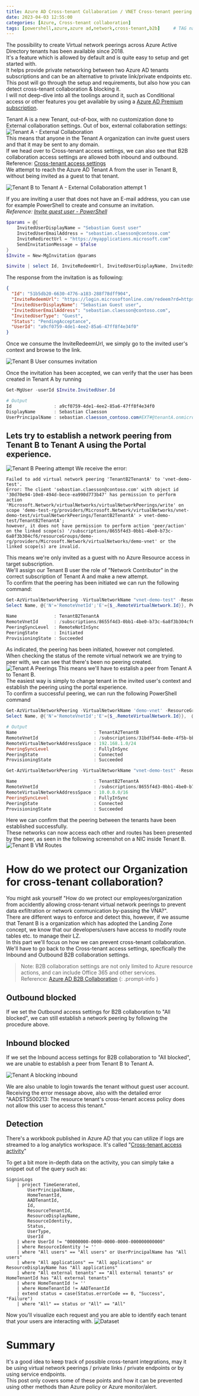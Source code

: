 ```yaml
---
title: Azure AD Cross-tenant Collaboration / VNET Cross-tenant peering
date: 2023-04-03 12:55:00
categories: [Azure, Cross-tenant collaboration]
tags: [powershell,azure,azure ad,network,cross-tenant,b2b]     # TAG names should always be lowercase
---
```


The possibility to create Virtual network peerings across Azure Active Directory tenants has been available since 2018. \
It's a feature which is allowed by default and is quite easy to setup and get started with. \
It helps provide private networking between two Azure AD tenants subscriptions and can be an alternative to private link/private endpoints etc. \
This post will go through the setup and requirements, but also how you can detect cross-tenant collaboration & blocking it. \
I will not deep-dive into all the toolings around it, such as Conditional access or other features you get available by using a [Azure AD Premium subscription](https://learn.microsoft.com/en-us/azure/active-directory/authentication/concept-mfa-licensing).

Tenant A is a new Tenant, out-of-box, with no customization done to External collaboration settings.
Out of box, external collaboration settings:
![Tenant A - External Collaboration](/assets/images/2023/SourceGuestSettings.png) \
This means that anyone in the Tenant A organization can invite guest users and that it may be sent to any domain. \
If we head over to Cross-tenant access settings, we can also see that B2B collaboration access settings are allowed both inbound and outbound. \
Reference: [Cross-tenant access settings](https://learn.microsoft.com/en-us/azure/active-directory/external-identities/cross-tenant-access-overview#default-settings) \
We attempt to reach the Azure AD Tenant A from the user in Tenant B, without being invited as a guest to that tenant.

![Tenant B to Tenant A - External Collaboration attempt 1](/assets/images/2023/TenantBInteractionWithoutInvitation.png)

If you are inviting a user that does not have an E-mail address, you can use for example PowerShell to create and consume an invitation.\
_Reference: [Invite guest user - PowerShell](https://learn.microsoft.com/en-us/azure/active-directory/external-identities/b2b-quickstart-invite-powershell)_

```powershell
$params = @{
    InvitedUserDisplayName = "Sebastian Guest user"
    InvitedUserEmailAddress = "sebastian.claesson@contoso.com"
    InviteRedirectUrl = "https://myapplications.microsoft.com"
    SendInvitationMessage = $false
}
$Invite = New-MgInvitation @params

$invite | select Id, InviteRedeemUrl, InvitedUserDisplayName, InvitedUserEmailAddress, InvitedUserType, Status, @{'n'='UserId';'E'={$_.InvitedUser.Id}} | ConvertTo-Json | clip
```

The response from the invitation is as following:
```json
{
  "Id": "51b5db20-6630-4776-a183-288f78dff904",
  "InviteRedeemUrl": "https://login.microsoftonline.com/redeem?rd=https%3a%2f%2finvitations.microsoft.com%2fredeem%2f%3ftenant%3d31ca78c2-d833-433a-9977-88e160bd4ac0%26user%3d51b5db20-6630-4776-a183-288f78dff904%26ticket%3dHq53w18dK78ZhChJlhx37EDD9i3xIQBIUc9uDoqurwQ%25253d%26ver%3d2.0",
  "InvitedUserDisplayName": "Sebastian Guest user",
  "InvitedUserEmailAddress": "sebastian.claesson@contoso.com",
  "InvitedUserType": "Guest",
  "Status": "PendingAcceptance",
  "UserId": "a9cf0759-4de1-4ee2-85a6-47ff8f4e34f0"
}
```

Once we consume the InviteRedeemUrl, we simply go to the invited user's context and browse to the link.

![Tenant B User consumes invitation](/assets/images/2023/TenantBInvitationRedeemProcess.png)

Once the invitation has been accepted, we can verify that the user has been created in Tenant A by running
```powershell
Get-MgUser -userId $Invite.InvitedUser.Id

# Output
Id                : a9cf0759-4de1-4ee2-85a6-47ff8f4e34f0
DisplayName       : Sebastian Claesson
UserPrincipalName : sebastian.claesson_contoso.com#EXT#@tenantA.onmicrosoft.com
```

## Lets try to establish a network peering from Tenant B to Tenant A using the Portal experience.
![Tenant B Peering attempt](/assets/images/2023/TenantBtoTenantAPeerAttempt1.png)
We receive the error:
```plain
Failed to add virtual network peering 'TenantB2TenantA' to 'vnet-demo-test'. 
Error: The client 'sebastian.claesson@contoso.com' with object id '30d70e94-10e8-494d-bece-ea990d773b47' has permission to perform action 'Microsoft.Network/virtualNetworks/virtualNetworkPeerings/write' on scope 'demo-test-rg/providers/Microsoft.Network/virtualNetworks/vnet-demo-test/virtualNetworkPeerings/TenantB2TenantA' > vnet-demo-test/TenantB2TenantA'; 
however, it does not have permission to perform action 'peer/action' on the linked scope(s) '/subscriptions/8655f4d3-0bb1-4be0-b73c-6a8f3b304cf6/resourceGroups/demo-rg/providers/Microsoft.Network/virtualNetworks/demo-vnet' or the linked scope(s) are invalid.
```
This means we're only invited as a guest with no Azure Resource access in target subscription. \
We'll assign our Tenant B user the role of "Network Contributor" in the correct subscription of Tenant A and make a new attempt. \
To confirm that the peering has been initiated we can run the following command:

```powershell
Get-AzVirtualNetworkPeering -VirtualNetworkName "vnet-demo-test" -ResourceGroupName "demo-test-rg" | 
Select Name, @{'N'='RemoteVnetId';'E'={$_.RemoteVirtualNetwork.Id}}, PeeringSyncLevel, PeeringState, ProvisioningState | fl

Name              : TenantB2TenantA
RemoteVnetId      : /subscriptions/8655f4d3-0bb1-4be0-b73c-6a8f3b304cf6/resourceGroups/demo-rg/providers/Microsoft.Network/virtualNetworks/demo-vnet
PeeringSyncLevel  : RemoteNotInSync
PeeringState      : Initiated
ProvisioningState : Succeeded
```
As indicated, the peering has been initiated, however not completed.\
When checking the status of the remote virtual network we are trying to peer with, we can see that there's been no peering created.
![Tenant A Peerings](/assets/images/2023/TenantAVnetPeerStatus.png)
This means we'll have to estalish a peer from Tenant A to Tenant B.\
The easiest way is simply to change tenant in the invited user's context and establish the peering using the portal experience.\
To confirm a successful peering, we can run the following PowerShell command
```powershell
Get-AzVirtualNetworkPeering -VirtualNetworkName 'demo-vnet' -ResourceGroupName 'demo-rg' | 
Select Name, @{'N'='RemoteVnetId';'E'={$_.RemoteVirtualNetwork.Id}},  @{'N'='RemoteVirtualNetworkAddressSpace';'E'={$_.RemoteVirtualNetworkAddressSpace.AddressPrefixes}}, PeeringSyncLevel, PeeringState, ProvisioningState | fl

# Output
Name                             : TenantA2TenantB
RemoteVnetId                     : /subscriptions/31bdf544-8e8e-4f5b-bb31-3316a05e5581/resourceGroups/demo-test-rg/providers/Microsoft.Network/virtualNetworks/vnet-demo-test
RemoteVirtualNetworkAddressSpace : 192.168.1.0/24
PeeringSyncLevel                 : FullyInSync
PeeringState                     : Connected
ProvisioningState                : Succeeded

Get-AzVirtualNetworkPeering -VirtualNetworkName "vnet-demo-test" -ResourceGroupName "demo-test-rg" | Select Name, @{'N'='RemoteVnetId';'E'={$_.RemoteVirtualNetwork.Id}}, @{'N'='RemoteVirtualNetworkAddressSpace';'E'={$_.RemoteVirtualNetworkAddressSpace.AddressPrefixes}}, PeeringSyncLevel, PeeringState, ProvisioningState | fl

Name                             : TenantB2TenantA
RemoteVnetId                     : /subscriptions/8655f4d3-0bb1-4be0-b73c-6a8f3b304cf6/resourceGroups/demo-rg/providers/Microsoft.Network/virtualNetworks/demo-vnet
RemoteVirtualNetworkAddressSpace : 10.0.0.0/16
PeeringSyncLevel                 : FullyInSync
PeeringState                     : Connected
ProvisioningState                : Succeeded
```

Here we can confirm that the peering between the tenants have been established successfully.\
These networks can now access each other and routes has been presented by the peer, as seen in the following screenshot on a NIC inside Tenant B.
![Tenant B VM Routes](/assets/images/2023/TenantBVMRoutes.png)

# How do we protect our Organization for cross-tenant collaboration?
You might ask yourself "How do we protect our employees/organization from accidently allowing cross-tenant virtual network peerings to prevent data exfiltration or network communication by-passing the VNA?".\
There are different ways to enforce and detect this, however, if we assume that Tenant B is a organization which has adopted the Landing Zone concept, we know that our developers/users have access to modify route tables etc. to manage their LZ. \
In this part we'll focus on how we can prevent cross-tenant collaboration. \
We'll have to go back to the Cross-tenant access settings, specfically the Inbound and Outbound B2B collaboration settings.

> Note: B2B collaboration settings are not only limited to Azure resource actions, and can include Office 365 and other services.\
Reference: [Azure AD B2B Collaboration](https://learn.microsoft.com/en-us/azure/active-directory/external-identities/cross-tenant-access-settings-b2b-collaboration)
{: .prompt-info }

## Outbound blocked
If we set the Outbound access settings for B2B collaboration to "All blocked", we can still establish a network peering by following the procedure above.

## Inbound blocked
If we set the Inbound access settings for B2B collaboration to "All blocked", we are unable to establish a peer from Tenant B to Tenant A. 

![Tenant A blocking inbound](/assets/images/2023/TenantAPeeringWithTenantBBlockingMessage.png)

We are also unable to login towards the tenant without guest user account. \
Receiving the error message above, also with the detailed error "AADSTS500213: The resource tenant's cross-tenant access policy does not allow this user to access this tenant."

## Detection

There's a workbook published in Azure AD that you can utilize if logs are streamed to a log analytics workspace.
It's called "[Cross-tenant access activity](https://learn.microsoft.com/en-us/azure/active-directory/reports-monitoring/workbook-cross-tenant-access-activity)" 

To get a bit more in-depth data on the activity, you can simply take a snippet out of the query such as:
```kql
SigninLogs
    | project TimeGenerated,
        UserPrincipalName,
        HomeTenantId,
        AADTenantId,
        Id,
        ResourceTenantId,
        ResourceDisplayName,
        ResourceIdentity,
        Status,
        UserType,
        UserId
    | where UserId != "00000000-0000-0000-0000-000000000000"
    | where ResourceIdentity != ''
    | where "All users" == "All users" or UserPrincipalName has "All users"
    | where "All applications" == "All applications" or ResourceDisplayName has "All applications"
    | where "All external tenants" == "All external tenants" or HomeTenantId has "All external tenants"
    | where HomeTenantId != ''
    | where HomeTenantId != AADTenantId
    | extend status = case(Status.errorCode == 0, "Success", "Failure")
    | where "All" == status or "All" == "All"
```
Now you'll visualize each request and you are able to identify each tenant that your users are interacting with.
![Dataset](/assets/images/2023/kqlexample.png)

# Summary
It's a good idea to keep track of possible cross-tenant integrations, may it be using virtual network peerings / private links / private endpoints or by using service endpoints. \
This post only covers some of these points and how it can be prevented using other methods than Azure policy or Azure monitor/alert.
